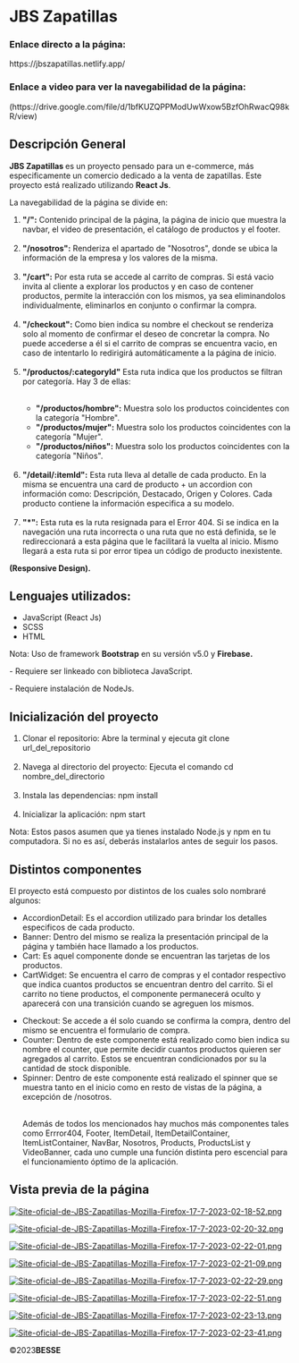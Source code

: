 <h1>JBS Zapatillas</h1>

<h3> Enlace directo a la página:</h3>
https://jbszapatillas.netlify.app/
<h3> Enlace a video para ver la navegabilidad de la página: </h3>
(https://drive.google.com/file/d/1bfKUZQPPModUwWxow5BzfOhRwacQ98kR/view)

<h2>Descripción General</h2>
<p><b>JBS Zapatillas </b> es un proyecto pensado para un e-commerce, más especificamente un comercio dedicado a la venta de zapatillas. Este proyecto está realizado utilizando <b>React Js</b>.</p>
<p>La navegabilidad de la página se divide en:</p>
<ol>
    <li><b>"/":</b> Contenido principal de la página, la página de inicio que muestra la navbar, el video de presentación, el catálogo de productos y el footer.</li>
  <br>
    <li><b>"/nosotros":</b> Renderiza el apartado de "Nosotros", donde se ubica la información de la empresa y los valores de la misma.</li>
  <br>
    <li><b>"/cart":</b> Por esta ruta se accede al carrito de compras. Si está vacio invita al cliente a explorar los productos y en caso de contener productos, permite la interacción con los mismos, ya sea eliminandolos individualmente, eliminarlos en conjunto o confirmar la compra. </li>
  <br>
    <li><b>"/checkout":</b> Como bien indica su nombre el checkout se renderiza solo al momento de confirmar el deseo de concretar la compra. No puede accederse a él si el carrito de compras se encuentra vacio, en caso de intentarlo lo redirigirá automáticamente a la página de inicio.</li> 
  <br>
    <li><b>"/productos/:categoryId"</b> Esta ruta indica que los productos se filtran por categoría. Hay 3 de ellas:</li>
  <br>
    <ul>  
      <li><b>"/productos/hombre":</b> Muestra solo los productos coincidentes con la categoría "Hombre".</li>
      <li><b>"/productos/mujer":</b> Muestra solo los productos coincidentes con la categoría "Mujer".</li>
      <li><b>"/productos/niños":</b> Muestra solo los productos coincidentes con la categoría "Niños".</li>   
    </ul>
  <br>
    <li><b>"/detail/:itemId":</b> Esta ruta lleva al detalle de cada producto. En la misma se encuentra una card de producto + un accordion con información como: Descripción, Destacado, Origen y Colores. Cada producto contiene la información especifica a su modelo.</li>
  <br>  
    <li><b>"*":</b> Esta ruta es la ruta resignada para el Error 404. Si se indica en la navegación una ruta incorrecta o una ruta que no está definida, se le redireccionará a esta página que le facilitará la vuelta al inicio. Mismo llegará a esta ruta si por error tipea un código de producto inexistente.</li>
</ol>

<b>(Responsive Design).</b>  
<h2>Lenguajes utilizados:</h2>
<ul>
    <li>JavaScript (React Js)</li>
    <li>SCSS</li>
    <li>HTML</li>
</ul>
<p>Nota: Uso de framework <b>Bootstrap</b> en su versión v5.0 y <b>Firebase.</b></p>
<p> - Requiere ser linkeado con biblioteca JavaScript. </p>
<p> - Requiere instalación de NodeJs. </p>

<h2> Inicialización del proyecto</h2>
<ol>
  <li>Clonar el repositorio: Abre la terminal y ejecuta git clone url_del_repositorio</li>
<br>
  <li>Navega al directorio del proyecto: Ejecuta el comando cd nombre_del_directorio</li>
 <br>
    <li>Instala las dependencias: npm install</li>
  <br>
    <li>Inicializar la aplicación: npm start</li>
</ol>
<p>Nota: Estos pasos asumen que ya tienes instalado Node.js y npm en tu computadora. Si no es así, deberás instalarlos antes de seguir los pasos.</p>

<h2>Distintos componentes</h2>
<p> El proyecto está compuesto por distintos de los cuales solo nombraré algunos:</p>
<ul>
<li>AccordionDetail: Es el accordion utilizado para brindar los detalles especificos de cada producto.</li>
<li>Banner: Dentro del mismo se realiza la presentación principal de la página y también hace llamado a los productos.</li>
<li>Cart: Es aquel componente donde se encuentran las tarjetas de los productos. </li>
<li>CartWidget: Se encuentra el carro de compras y el contador respectivo que indica cuantos productos se encuentran dentro del carrito. Si el carrito no tiene productos, el componente permanecerá oculto y aparecerá con una transición cuando se agreguen los mismos.</p>
<li>Checkout: Se accede a él solo cuando se confirma la compra, dentro del mismo se encuentra el formulario de compra.</li>
<li>Counter: Dentro de este componente está realizado como bien indica su nombre el counter, que permite decidir cuantos productos quieren ser agregados al carrito. Estos se encuentran condicionados por su la cantidad de stock disponible.</li>  
<li>Spinner: Dentro de este componente está realizado el spinner que se muestra tanto en el inicio como en resto de vistas de la página, a excepción de /nosotros.</li>
  <br>
<p> Además de todos los mencionados hay muchos más componentes tales como Errror404, Footer, ItemDetail, ItemDetailContainer, ItemListContainer, NavBar, Nosotros, Products, ProductsList y VideoBanner, cada uno cumple una función distinta pero escencial para el funcionamiento óptimo de la aplicación.</p>  
</ul> 
<h2> Vista previa de la página</h2>

[![Site-oficial-de-JBS-Zapatillas-Mozilla-Firefox-17-7-2023-02-18-52.png](https://i.postimg.cc/8cZC9zXn/Site-oficial-de-JBS-Zapatillas-Mozilla-Firefox-17-7-2023-02-18-52.png)](https://postimg.cc/64GwGtXd)


[![Site-oficial-de-JBS-Zapatillas-Mozilla-Firefox-17-7-2023-02-20-32.png](https://i.postimg.cc/jSTfqF44/Site-oficial-de-JBS-Zapatillas-Mozilla-Firefox-17-7-2023-02-20-32.png)](https://postimg.cc/F7PzDGqY)


[![Site-oficial-de-JBS-Zapatillas-Mozilla-Firefox-17-7-2023-02-22-01.png](https://i.postimg.cc/NGr26cNx/Site-oficial-de-JBS-Zapatillas-Mozilla-Firefox-17-7-2023-02-22-01.png)](https://postimg.cc/JtMh89Cy)

[![Site-oficial-de-JBS-Zapatillas-Mozilla-Firefox-17-7-2023-02-21-09.png](https://i.postimg.cc/zvWL8CLQ/Site-oficial-de-JBS-Zapatillas-Mozilla-Firefox-17-7-2023-02-21-09.png)](https://postimg.cc/wRqxksQ5)

[![Site-oficial-de-JBS-Zapatillas-Mozilla-Firefox-17-7-2023-02-22-29.png](https://i.postimg.cc/wv1yb89g/Site-oficial-de-JBS-Zapatillas-Mozilla-Firefox-17-7-2023-02-22-29.png)](https://postimg.cc/47Txm0KS)

[![Site-oficial-de-JBS-Zapatillas-Mozilla-Firefox-17-7-2023-02-22-51.png](https://i.postimg.cc/HsX5ggXL/Site-oficial-de-JBS-Zapatillas-Mozilla-Firefox-17-7-2023-02-22-51.png)](https://postimg.cc/Vds5q27y)

[![Site-oficial-de-JBS-Zapatillas-Mozilla-Firefox-17-7-2023-02-23-13.png](https://i.postimg.cc/3J549cVQ/Site-oficial-de-JBS-Zapatillas-Mozilla-Firefox-17-7-2023-02-23-13.png)](https://postimg.cc/6TcppYBM)

[![Site-oficial-de-JBS-Zapatillas-Mozilla-Firefox-17-7-2023-02-23-41.png](https://i.postimg.cc/28QqtxNb/Site-oficial-de-JBS-Zapatillas-Mozilla-Firefox-17-7-2023-02-23-41.png)](https://postimg.cc/rKpF0xmM)

<p>
  ©2023<b>BESSE</b>
</p>  
